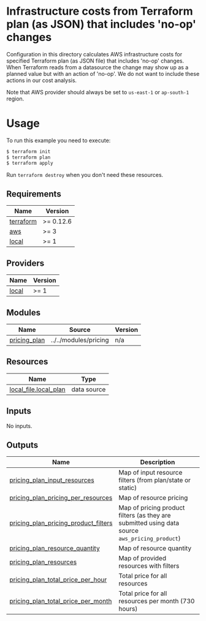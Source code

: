 # Infrastructure costs from Terraform plan (as JSON) that includes 'no-op' changes

Configuration in this directory calculates AWS infrastructure costs for specified Terraform plan (as JSON file) that includes 'no-op' changes.  When Terraform reads from a datasource the change may show up as a planned value but with an action of 'no-op'.  We do not want to include these actions in our cost analysis.

Note that AWS provider should always be set to `us-east-1` or `ap-south-1` region.

# Usage

To run this example you need to execute:

```bash
$ terraform init
$ terraform plan
$ terraform apply
```

Run `terraform destroy` when you don't need these resources.

<!-- BEGINNING OF PRE-COMMIT-TERRAFORM DOCS HOOK -->
## Requirements

| Name | Version |
|------|---------|
| <a name="requirement_terraform"></a> [terraform](#requirement\_terraform) | >= 0.12.6 |
| <a name="requirement_aws"></a> [aws](#requirement\_aws) | >= 3 |
| <a name="requirement_local"></a> [local](#requirement\_local) | >= 1 |

## Providers

| Name | Version |
|------|---------|
| <a name="provider_local"></a> [local](#provider\_local) | >= 1 |

## Modules

| Name | Source | Version |
|------|--------|---------|
| <a name="module_pricing_plan"></a> [pricing\_plan](#module\_pricing\_plan) | ../../modules/pricing | n/a |

## Resources

| Name | Type |
|------|------|
| [local_file.local_plan](https://registry.terraform.io/providers/hashicorp/local/latest/docs/data-sources/file) | data source |

## Inputs

No inputs.

## Outputs

| Name | Description |
|------|-------------|
| <a name="output_pricing_plan_input_resources"></a> [pricing\_plan\_input\_resources](#output\_pricing\_plan\_input\_resources) | Map of input resource filters (from plan/state or static) |
| <a name="output_pricing_plan_pricing_per_resources"></a> [pricing\_plan\_pricing\_per\_resources](#output\_pricing\_plan\_pricing\_per\_resources) | Map of resource pricing |
| <a name="output_pricing_plan_pricing_product_filters"></a> [pricing\_plan\_pricing\_product\_filters](#output\_pricing\_plan\_pricing\_product\_filters) | Map of pricing product filters (as they are submitted using data source `aws_pricing_product`) |
| <a name="output_pricing_plan_resource_quantity"></a> [pricing\_plan\_resource\_quantity](#output\_pricing\_plan\_resource\_quantity) | Map of resource quantity |
| <a name="output_pricing_plan_resources"></a> [pricing\_plan\_resources](#output\_pricing\_plan\_resources) | Map of provided resources with filters |
| <a name="output_pricing_plan_total_price_per_hour"></a> [pricing\_plan\_total\_price\_per\_hour](#output\_pricing\_plan\_total\_price\_per\_hour) | Total price for all resources |
| <a name="output_pricing_plan_total_price_per_month"></a> [pricing\_plan\_total\_price\_per\_month](#output\_pricing\_plan\_total\_price\_per\_month) | Total price for all resources per month (730 hours) |
<!-- END OF PRE-COMMIT-TERRAFORM DOCS HOOK -->
